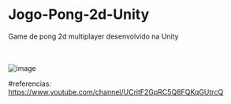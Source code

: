 # Jogo-Pong-2d-Unity
Game de pong 2d multiplayer desenvolvido na Unity <br> <br><br>

![image](https://user-images.githubusercontent.com/51231213/147898631-0e79dae2-4754-4b3f-b7fe-4acc1d26734b.png)


#referencias: https://www.youtube.com/channel/UCritF2GpRC5Q8FQKqGUtrcQ
